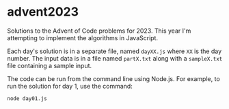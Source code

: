 # advent2023

Solutions to the Advent of Code problems for 2023. This year I'm attempting to implement the algorithms in JavaScript.

Each day's solution is in a separate file, named `dayXX.js` where `XX` is the day number. The input data is in a file named `partX.txt` along with a `sampleX.txt` file containing a sample input.

The code can be run from the command line using Node.js. For example, to run the solution for day 1, use the command:

`node day01.js`
